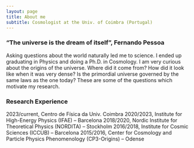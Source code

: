 ```yaml
---
layout: page
title: About me
subtitle: Cosmologist at the Univ. of Coimbra (Portugal)
---
```



### “The universe is the dream of itself”, Fernando Pessoa

Asking questions about the world naturally led me to science. I ended up graduating in Physics and doing a Ph.D. in Cosmology. I am very curious about the origins of the universe. Where did it come from? How did it look like when it was very dense? Is the primordial universe governed by the same laws as the one today? These are some of the questions which motivate my research.

### Research Experience

2023/current, Centro de Física da Univ. Coimbra
2020/2023, Institute for High-Energy Physics (IFAE) – Barcelona
2018/2020, Nordic Institute for Theoretical Physics (NORDITA) – Stockholm
2016/2018, Institute for Cosmic Sciences (ICCUB) – Barcelona
2015/2016, Center for Cosmology and Particle Physics Phenomenology (CP3-Origins) – Odense

